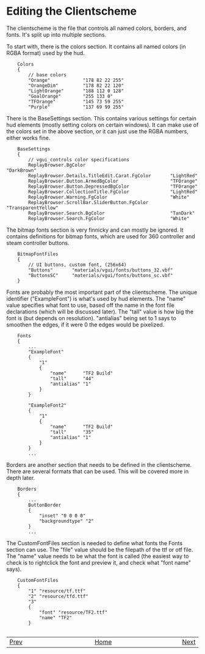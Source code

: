 # Editing the Clientscheme

The clientscheme is the file that controls all named colors, borders, and fonts. It's split up into multiple sections.

To start with, there is the colors section. It contains all named colors (in RGBA format) used by the hud.
```
	Colors
	{
		// base colors
		"Orange"			"178 82 22 255"
		"OrangeDim"			"178 82 22 120"
		"LightOrange"		"188 112 0 128"
		"GoalOrange"		"255 133 0"
		"TFOrange"			"145 73 59 255"
		"Purple"			"137 69 99 255"
```

There is the BaseSettings section. This contains various settings for certain hud elements (mostly setting colors on certain windows). It can make use of the colors set in the above section, or it can just use the RGBA numbers, either works fine.
```
	BaseSettings
	{
		// vgui_controls color specifications
		ReplayBrowser.BgColor								"DarkBrown"
		ReplayBrowser.Details.TitleEdit.Carat.FgColor		"LightRed"
		ReplayBrowser.Button.ArmedBgColor					"TFOrange"
		ReplayBrowser.Button.DepressedBgColor				"TFOrange"
		ReplayBrowser.CollectionTitle.FgColor				"LightRed"
		ReplayBrowser.Warning.FgColor						"White"
		ReplayBrowser.ScrollBar.SliderButton.FgColor		"TransparentYellow"
		ReplayBrowser.Search.BgColor						"TanDark"
		ReplayBrowser.Search.FgColor						"White"
```

The bitmap fonts section is very finnicky and can mostly be ignored. It contains definitions for bitmap fonts, which are used for 360 controller and steam controller buttons.
```
	BitmapFontFiles
	{
		// UI buttons, custom font, (256x64)
		"Buttons"		"materials/vgui/fonts/buttons_32.vbf"
		"ButtonsSC"		"materials/vgui/fonts/buttons_sc.vbf"
	}
```

Fonts are probably the most important part of the clientscheme. The unique identifier ("ExampleFont") is what's used by hud elements. The "name" value specifies what font to use, based off the name in the font file declarations (which will be discussed later). The "tall" value is how big the font is (but depends on resolution). "antialias" being set to 1 says to smoothen the edges, if it were 0 the edges would be pixelized.
```
	Fonts
	{
		...
		"ExampleFont"
		{
			"1"
			{
				"name"		"TF2 Build"
				"tall"		"44"
				"antialias" "1"
			}
		}

		"ExampleFont2"
		{
			"1"
			{
				"name"		"TF2 Build"
				"tall"		"35"
				"antialias" "1"
			}
		}
		...
```

Borders are another section that needs to be defined in the clientscheme. There are several formats that can be used. This will be covered more in depth later.
```
	Borders
	{
		...
		ButtonBorder
		{
			"inset" "0 0 0 0"
			"backgroundtype" "2"
		}
		...
```

The CustomFontFiles section is needed to define what fonts the Fonts section can use. The "file" value should be the filepath of the ttf or otf file. The "name" value needs to be what the font is called (the easiest way to check is to rightclick the font and preview it, and check what "font name" says).
```
	CustomFontFiles
	{
		"1" "resource/tf.ttf"
		"2" "resource/tfd.ttf"
		"3"
		{
			"font" "resource/TF2.ttf"
			"name" "TF2"
		}
```

##
<table>
<tbody>
<tr>
<td width="49%"><a href="/0-TUTORIAL/2-Editing-Elements.md">Prev</a></td>
<td width="50%"><a href="/README.md#readme">Home</a></td>
<td width="100%"><a href="/0-TUTORIAL/4-Editing-Animations.md">Next</a></td>
</tr>
</tbody>
</table>